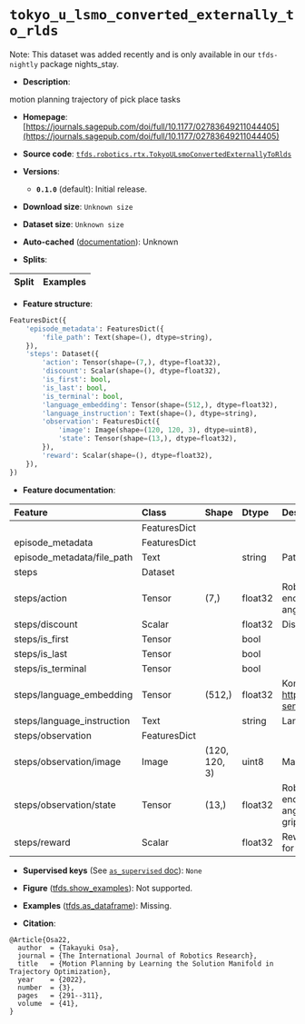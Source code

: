 <div itemscope itemtype="http://schema.org/Dataset">
  <div itemscope itemprop="includedInDataCatalog" itemtype="http://schema.org/DataCatalog">
    <meta itemprop="name" content="TensorFlow Datasets" />
  </div>
  <meta itemprop="name" content="tokyo_u_lsmo_converted_externally_to_rlds" />
  <meta itemprop="description" content="motion planning trajectory of pick place tasks&#10;&#10;To use this dataset:&#10;&#10;```python&#10;import tensorflow_datasets as tfds&#10;&#10;ds = tfds.load(&#x27;tokyo_u_lsmo_converted_externally_to_rlds&#x27;, split=&#x27;train&#x27;)&#10;for ex in ds.take(4):&#10;  print(ex)&#10;```&#10;&#10;See [the guide](https://www.tensorflow.org/datasets/overview) for more&#10;informations on [tensorflow_datasets](https://www.tensorflow.org/datasets).&#10;&#10;" />
  <meta itemprop="url" content="https://www.tensorflow.org/datasets/catalog/tokyo_u_lsmo_converted_externally_to_rlds" />
  <meta itemprop="sameAs" content="https://journals.sagepub.com/doi/full/10.1177/02783649211044405" />
  <meta itemprop="citation" content="@Article{Osa22,&#10;  author  = {Takayuki Osa},&#10;  journal = {The International Journal of Robotics Research},&#10;  title   = {Motion Planning by Learning the Solution Manifold in Trajectory Optimization},&#10;  year    = {2022},&#10;  number  = {3},&#10;  pages   = {291--311},&#10;  volume  = {41},&#10;}" />
</div>

# `tokyo_u_lsmo_converted_externally_to_rlds`


Note: This dataset was added recently and is only available in our
`tfds-nightly` package
<span class="material-icons" title="Available only in the tfds-nightly package">nights_stay</span>.

*   **Description**:

motion planning trajectory of pick place tasks

*   **Homepage**:
    [https://journals.sagepub.com/doi/full/10.1177/02783649211044405](https://journals.sagepub.com/doi/full/10.1177/02783649211044405)

*   **Source code**:
    [`tfds.robotics.rtx.TokyoULsmoConvertedExternallyToRlds`](https://github.com/tensorflow/datasets/tree/master/tensorflow_datasets/robotics/rtx/rtx.py)

*   **Versions**:

    *   **`0.1.0`** (default): Initial release.

*   **Download size**: `Unknown size`

*   **Dataset size**: `Unknown size`

*   **Auto-cached**
    ([documentation](https://www.tensorflow.org/datasets/performances#auto-caching)):
    Unknown

*   **Splits**:

Split | Examples
:---- | -------:

*   **Feature structure**:

```python
FeaturesDict({
    'episode_metadata': FeaturesDict({
        'file_path': Text(shape=(), dtype=string),
    }),
    'steps': Dataset({
        'action': Tensor(shape=(7,), dtype=float32),
        'discount': Scalar(shape=(), dtype=float32),
        'is_first': bool,
        'is_last': bool,
        'is_terminal': bool,
        'language_embedding': Tensor(shape=(512,), dtype=float32),
        'language_instruction': Text(shape=(), dtype=string),
        'observation': FeaturesDict({
            'image': Image(shape=(120, 120, 3), dtype=uint8),
            'state': Tensor(shape=(13,), dtype=float32),
        }),
        'reward': Scalar(shape=(), dtype=float32),
    }),
})
```

*   **Feature documentation**:

Feature                    | Class        | Shape         | Dtype   | Description
:------------------------- | :----------- | :------------ | :------ | :----------
                           | FeaturesDict |               |         |
episode_metadata           | FeaturesDict |               |         |
episode_metadata/file_path | Text         |               | string  | Path to the original data file.
steps                      | Dataset      |               |         |
steps/action               | Tensor       | (7,)          | float32 | Robot action, consists of [3x endeffector position, 3x euler angles,1x gripper action].
steps/discount             | Scalar       |               | float32 | Discount if provided, default to 1.
steps/is_first             | Tensor       |               | bool    |
steps/is_last              | Tensor       |               | bool    |
steps/is_terminal          | Tensor       |               | bool    |
steps/language_embedding   | Tensor       | (512,)        | float32 | Kona language embedding. See https://tfhub.dev/google/universal-sentence-encoder-large/5
steps/language_instruction | Text         |               | string  | Language Instruction.
steps/observation          | FeaturesDict |               |         |
steps/observation/image    | Image        | (120, 120, 3) | uint8   | Main camera RGB observation.
steps/observation/state    | Tensor       | (13,)         | float32 | Robot state, consists of [3x endeffector position, 3x euler angles,6x robot joint angles, 1x gripper position].
steps/reward               | Scalar       |               | float32 | Reward if provided, 1 on final step for demos.

*   **Supervised keys** (See
    [`as_supervised` doc](https://www.tensorflow.org/datasets/api_docs/python/tfds/load#args)):
    `None`

*   **Figure**
    ([tfds.show_examples](https://www.tensorflow.org/datasets/api_docs/python/tfds/visualization/show_examples)):
    Not supported.

*   **Examples**
    ([tfds.as_dataframe](https://www.tensorflow.org/datasets/api_docs/python/tfds/as_dataframe)):
    Missing.

*   **Citation**:

```
@Article{Osa22,
  author  = {Takayuki Osa},
  journal = {The International Journal of Robotics Research},
  title   = {Motion Planning by Learning the Solution Manifold in Trajectory Optimization},
  year    = {2022},
  number  = {3},
  pages   = {291--311},
  volume  = {41},
}
```

